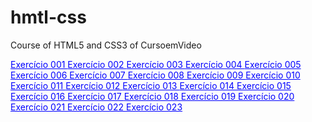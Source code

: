 # hmtl-css
Course of HTML5 and CSS3 of CursoemVideo

<a href="https://te1x3ira-dev.github.io/hmtl-css/exercicios/001/" style="color: #0000FF;"> Exercício 001 </a>
<a href="https://te1x3ira-dev.github.io/hmtl-css/exercicios/002/" style="color: #0000FF;"> Exercício 002 </a>
<a href="https://te1x3ira-dev.github.io/hmtl-css/exercicios/003/" style="color: #0000FF;"> Exercício 003 </a>
<a href="https://te1x3ira-dev.github.io/hmtl-css/exercicios/004/" style="color: #0000FF;"> Exercício 004 </a>
<a href="https://te1x3ira-dev.github.io/hmtl-css/exercicios/005/" style="color: #0000FF;"> Exercício 005 </a>
<a href="https://te1x3ira-dev.github.io/hmtl-css/exercicios/006/" style="color: #0000FF;"> Exercício 006 </a>
<a href="https://te1x3ira-dev.github.io/hmtl-css/exercicios/007/" style="color: #0000FF;"> Exercício 007 </a>
<a href="https://te1x3ira-dev.github.io/hmtl-css/exercicios/008/" style="color: #0000FF;"> Exercício 008 </a>
<a href="https://te1x3ira-dev.github.io/hmtl-css/exercicios/009/" style="color: #0000FF;"> Exercício 009 </a>
<a href="https://te1x3ira-dev.github.io/hmtl-css/exercicios/010/" style="color: #0000FF;"> Exercício 010 </a>
<a href="https://te1x3ira-dev.github.io/hmtl-css/exercicios/011/" style="color: #0000FF;"> Exercício 011 </a>
<a href="https://te1x3ira-dev.github.io/hmtl-css/exercicios/012/" style="color: #0000FF;"> Exercício 012 </a>
<a href="https://te1x3ira-dev.github.io/hmtl-css/exercicios/013/" style="color: #0000FF;"> Exercício 013 </a>
<a href="https://te1x3ira-dev.github.io/hmtl-css/exercicios/014/" style="color: #0000FF;"> Exercício 014 </a>
<a href="https://te1x3ira-dev.github.io/hmtl-css/exercicios/015/" style="color: #0000FF;"> Exercício 015 </a>
<a href="https://te1x3ira-dev.github.io/hmtl-css/exercicios/016/" style="color: #0000FF;"> Exercício 016 </a>
<a href="https://te1x3ira-dev.github.io/hmtl-css/exercicios/017/" style="color: #0000FF;"> Exercício 017 </a>
<a href="https://te1x3ira-dev.github.io/hmtl-css/exercicios/018/" style="color: #0000FF;"> Exercício 018 </a>
<a href="https://te1x3ira-dev.github.io/hmtl-css/exercicios/019/" style="color: #0000FF;"> Exercício 019 </a>
<a href="https://te1x3ira-dev.github.io/hmtl-css/exercicios/020/" style="color: #0000FF;"> Exercício 020 </a>
<a href="https://te1x3ira-dev.github.io/hmtl-css/exercicios/021/" style="color: #0000FF;"> Exercício 021 </a>
<a href="https://te1x3ira-dev.github.io/hmtl-css/exercicios/022/" style="color: #0000FF;"> Exercício 022 </a>
<a href="https://te1x3ira-dev.github.io/hmtl-css/exercicios/023/" style="color: #0000FF;"> Exercício 023 </a>